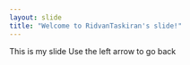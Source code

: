 ```yaml
---
layout: slide
title: "Welcome to RidvanTaskiran's slide!"
---
```

This is my slide
Use the left arrow to go back
